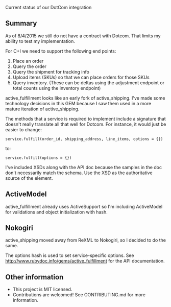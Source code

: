 Current status of our DotCom integration

## Summary

As of 8/4/2015 we still do not have a contract with Dotcom.  That limits my ability to test my implementation.

For C+I we need to support the following end points:
1. Place an order
2. Query the order
3. Query the shipment for tracking info
4. Upload items (SKUs) so that we can place orders for those SKUs
5. Query inventory. (These can be deltas using the adjustment endpoint or total counts using the inventory endpoint)

active_fulfillment looks like an early fork of active_shipping. I've made some technology
decisions in this GEM because I saw them used in a more mature iteration of active_shipping.

The methods that a service is required to implement include a signature that doesn't really
translate all that well for Dotcom.  For instance, it would just be easier to change:

```
service.fulfill(order_id, shipping_address, line_items, options = {})
```

to:

```
service.fulfill(options = {})
```

I've included XSDs along with the API doc because the samples in the doc don't necessarily match the schema.
Use the XSD as the authoritative source of the element.

## ActiveModel

active_fulfillment already uses ActiveSupport so I'm including ActiveModel for
validations and object initialization with hash.

## Nokogiri

active_shipping moved away from ReXML to Nokogiri, so I decided to do the same.


The options hash is used to set service-specific options. See http://www.rubydoc.info/gems/active_fulfillment for the API documentation.

## Other information

- This project is MIT licensed.
- Contributions are welcomed! See CONTRIBUTING.md for more information.

